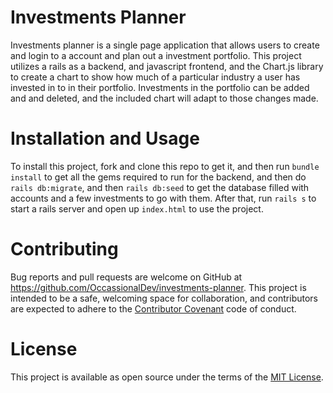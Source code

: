 # Investments Planner

Investments planner is a single page application that allows users to create and login to a account and plan out a investment portfolio. This project utilizes a rails as a backend, and javascript frontend, and the Chart.js library to create a chart to show how much of a particular industry a user has invested in to in their portfolio. Investments in the portfolio can be added and and deleted, and the included chart will adapt to those changes made.

# Installation and Usage

To install this project, fork and clone this repo to get it, and then run `bundle install` to get all the gems required to run for the backend, and then do `rails db:migrate`, and then `rails db:seed` to get the database filled with accounts and a few investments to go with them. After that, run `rails s` to start a rails server and open up `index.html` to use the project.

# Contributing

Bug reports and pull requests are welcome on GitHub at https://github.com/OccassionalDev/investments-planner. This project is intended to be a safe, welcoming space for collaboration, and contributors are expected to adhere to the [Contributor Covenant](https://www.contributor-covenant.org/) code of conduct.

# License

This project is available as open source under the terms of the [MIT License](https://opensource.org/licenses/MIT).